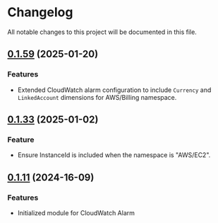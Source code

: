 # Changelog

All notable changes to this project will be documented in this file.

## [0.1.59]() (2025-01-20)

### Features

* Extended CloudWatch alarm configuration to include `Currency` and `LinkedAccount` dimensions for AWS/Billing namespace.

## [0.1.33]() (2025-01-02)

### Feature

* Ensure InstanceId is included when the namespace is "AWS/EC2".

## [0.1.11]() (2024-16-09)

### Features

* Initialized module for CloudWatch Alarm

